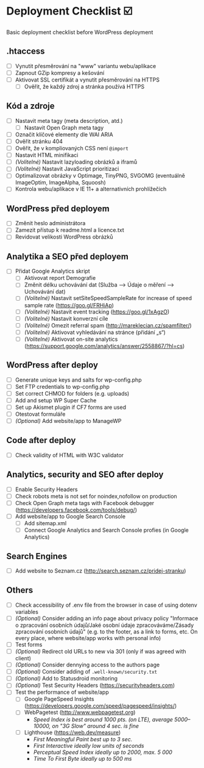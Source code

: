 # Deployment Checklist ☑️

Basic deployment checklist before WordPress deployment

## .htaccess
- [ ] Vynutit přesměrování na "www" variantu webu/aplikace
- [ ] Zapnout GZip kompresy a kešování
- [ ] Aktivovat SSL certifikát a vynutit přesměrování na HTTPS
	- [ ] Ověřit, že každý zdroj a stránka používá HTTPS

## Kód a zdroje
- [ ] Nastavit meta tagy (meta description, atd.)
	- [ ] Nastavit Open Graph meta tagy
- [ ] Označit klíčové elementy dle WAI ARIA
- [ ] Ověřit stránku 404
- [ ] Ověřit, že v kompliovaných CSS není `@import`
- [ ] Nastavit HTML minifikaci
- [ ] _(Volitelné)_ Nastavit lazyloading obrázků a iframů
- [ ] _(Volitelné)_ Nastavit JavaScript prioritizaci
- [ ] Optimalizovat obrázky v Optimage, TinyPNG, SVGOMG (eventuálně ImageOptim, ImageAlpha, Squoosh)
- [ ] Kontrola webu/aplikace v IE 11+ a alternativních prohlížečích

## WordPress před deployem
- [ ] Změnit heslo administrátora
- [ ] Zamezit přístup k readme.html a licence.txt
- [ ] Revidovat velikosti WordPress obrázků

## Analytika a SEO před deployem
- [ ] Přidat Google Analytics skript
	- [ ] Aktivovat report Demografie
	- [ ] Změnit délku uchovávání dat (Služba –> Údaje o měření –> Uchovávání dat)
	- [ ] _(Volitelné)_ Nastavit setSiteSpeedSampleRate for increase of speed sample rate (https://goo.gl/FRHiAp) 
	- [ ] _(Volitelné)_ Nastavit event tracking (https://goo.gl/1xAgzO) 
	- [ ] _(Volitelné)_ Nastavit konverzní cíle
	- [ ] _(Volitelné)_ Omezit referral spam (http://mareklecian.cz/spamfilter/)
	- [ ] _(Volitelné)_ Aktivovat vyhledávání na stránce (přidání „s“)
	- [ ] _(Volitelné)_ Aktivovat on-site analytics (https://support.google.com/analytics/answer/2558867/?hl=cs)

## WordPress after deploy
- [ ] Generate unique keys and salts for wp-config.php
- [ ] Set FTP credentials to wp-config.php
- [ ] Set correct CHMOD for folders (e.g. uploads)
- [ ] Add and setup WP Super Cache
- [ ] Set up Akismet plugin if CF7 forms are used
- [ ] Otestovat formuláře
- [ ] _(Optional)_ Add website/app to ManageWP

## Code after deploy
- [ ] Check validity of HTML with W3C validator

## Analytics, security and SEO after deploy
- [ ] Enable Security Headers
- [ ] Check robots meta is not set for noindex,nofollow on production
- [ ] Check Open Graph meta tags with Facebook debugger (https://developers.facebook.com/tools/debug/)
- [ ] Add website/app to Google Search Console
	- [ ] Add sitemap.xml
	- [ ] Connect Google Analytics and Search Console profies (in Google Analytics)

## Search Engines
- [ ] Add website to Seznam.cz (http://search.seznam.cz/pridej-stranku)

## Others
- [ ] Check accessibility of .env file from the browser in case of using dotenv variables
- [ ] _(Optional)_ Consider adding an info page about privacy policy "Informace o zpracování osobních údajů/Jaké osobní údaje zpracováváme/Zásady zpracování osobních údajů" (e.g. to the footer, as a link to forms, etc. On every place, where website/app works with personal info)
- [ ] Test forms
- [ ] _(Optional)_ Redirect old URLs to new via 301 (only if was agreed with client)
- [ ] _(Optional)_ Consider dennying access to the authors page
- [ ] _(Optional)_ Consider adding of `.well-known/security.txt`
- [ ] _(Optional)_ Add to Statusdroid monitoring
- [ ] _(Optional)_ Test Security Headers (https://securityheaders.com)
- [ ] Test the performance of website/app
	- [ ] Google PageSpeed Insights (https://developers.google.com/speed/pagespeed/insights/)
	- [ ] WebPagetest (http://www.webpagetest.org)
		- _Speed Index is best around 1000 pts. (on LTE), average 5000–10000, on "3G Slow" around 4 sec. is fine_
	- [ ] Lighthouse (https://web.dev/measure)
		- _First Meaningful Paint best up to 3 sec._
		- _First Interactive ideally low units of seconds_
		- _Perceptual Speed Index ideally up to 2000, max. 5 000_
		- _Time To First Byte ideally up to 500 ms_
